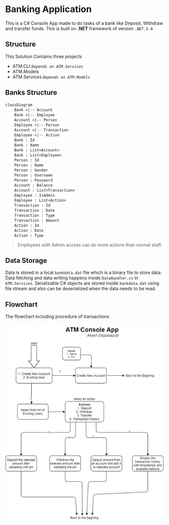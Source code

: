 # Banking Application

This is a C# Console App made to do tasks of a bank like Deposit, Withdraw and transfer funds.
This is built on **.NET** framework of version `.NET.5.0`

## Structure

This Solution Contains three projects

- ATM.CLI _`Depends on ATM.Services`_
- ATM.Models
- ATM.Services _`Depends on ATM.Models`_

## Banks Structure

```mermaid
classDiagram
	Bank <|-- Account
	Bank <|-- Employee
	Account <|-- Person
	Employee <|-- Person
	Account <|-- Transaction
	Employee <|-- Action
	Bank : Id
	Bank : Name
	Bank : List<Account>
	Bank : List<Employee>
	Person : Id
	Person : Name
	Person : Gender
	Person : Username
	Person : Password
	Account : Balance
	Account : List<Transaction>
	Employee : IsAdmin
	Employee : List<Action>
	Transaction : Id
	Transaction : Date
	Transaction : Type
	Transaction : Amount
	Action : Id
	Action : Date
	Action : Type
```

> Employees with Admin access can do more actions than normal staff.

## Data Storage

Data is stored in a local `bankdata.dat` file which is a binary file to store data.
Data fetching and data writing happens inside `DataHandler.cs` in `ATM.Services`.
Serializable C# objects are stored inside `bankdata.dat` using file stream and also can be deserialized when the data needs to be read.

## Flowchart

The flowchart including procedure of transactions

![Flowchart](/ATM_Console_App.jpg?raw=true 'Flowchart')
